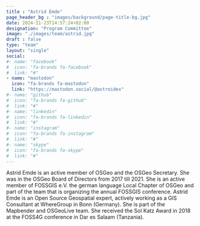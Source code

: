 ```yaml
---
title : "Astrid Emde"
page_header_bg : "images/background/page-title-bg.jpg"
date: 2024-11-23T14:57:24+02:00
designation: "Program Committee"
image: "./images/team/astrid.jpg"
draft : false
type: "team"
layout: "single"
social:
#- name: "facebook"
#  icon: "fa-brands fa-facebook"
#  link: "#"
- name: "mastodon"
  icon: "fa-brands fa-mastodon"
  link: "https://mastodon.social/@astroidex"
#- name: "github"
#  icon: "fa-brands fa-github"
#  link: "#"
#- name: "linkedin"
#  icon: "fa-brands fa-linkedin"
#  link: "#"
#- name: "instagram"
#  icon: "fa-brands fa-instagram"
#  link: "#"
#- name: "skype"
#  icon: "fa-brands fa-skype"
#  link: "#"
---
```


Astrid Emde is an active member of OSGeo and the OSGeo Secretary. She
was in the OSGeo Board of Directors from 2017 till 2021. She is an
active member of FOSSGIS e.V. the german language Local Chapter of OSGeo
and part of the team that is organizing the annual FOSSGIS conference.
Astrid Emde is an Open Source Geospatial expert, actively working as a
GIS Consultant at WhereGroup in Bonn (Germany).
She is part of the Mapbender and OSGeoLive team. She received the Sol
Katz Award in 2018 at the FOSS4G conference in Dar es Salaam (Tanzania).
